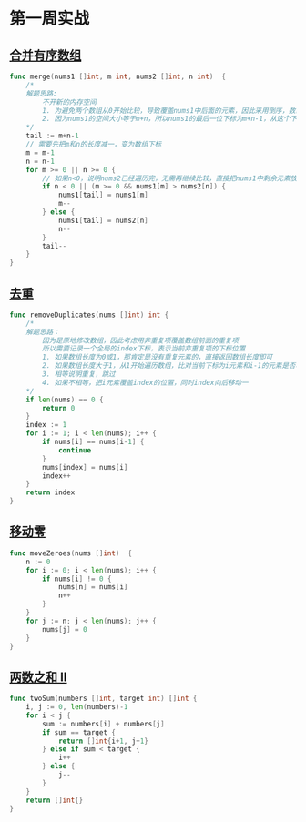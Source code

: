 # 第一周实战

## [合并有序数组](https://leetcode-cn.com/problems/merge-sorted-array/)

```go
func merge(nums1 []int, m int, nums2 []int, n int)  {
    /*
    解题思路:
        不开新的内存空间
        1. 为避免两个数组从0开始比较，导致覆盖nums1中后面的元素，因此采用倒序，数组由后向前比较
        2. 因为nums1的空间大小等于m+n，所以nums1的最后一位下标为m+n-1，从这个下标开始插入数据
    */
    tail := m+n-1
    // 需要先把m和n的长度减一，变为数组下标
    m = m-1
    n = n-1
    for m >= 0 || n >= 0 {
        // 如果n<0，说明nums2已经遍历完，无需再继续比较，直接把nums1中剩余元素放入数组即可
        if n < 0 || (m >= 0 && nums1[m] > nums2[n]) {
            nums1[tail] = nums1[m]
            m--
        } else {
            nums1[tail] = nums2[n]
            n--
        }
        tail--
    }
}
```

## [去重](https://leetcode-cn.com/problems/remove-duplicates-from-sorted-array/submissions/)

```go
func removeDuplicates(nums []int) int {
    /*
    解题思路：
        因为是原地修改数组，因此考虑用非重复项覆盖数组前面的重复项
        所以需要记录一个全局的index下标，表示当前非重复项的下标位置
        1. 如果数组长度为0或1，那肯定是没有重复元素的，直接返回数组长度即可
        2. 如果数组长度大于1，从1开始遍历数组，比对当前下标为i元素和i-1的元素是否相等
        3. 相等说明重复，跳过
        4. 如果不相等，把i元素覆盖index的位置，同时index向后移动一
    */
    if len(nums) == 0 {
        return 0
    }
    index := 1
    for i := 1; i < len(nums); i++ {
        if nums[i] == nums[i-1] {
            continue
        }
        nums[index] = nums[i]
        index++
    }
    return index
}
```

## [移动零](https://leetcode-cn.com/problems/move-zeroes/)

```go
func moveZeroes(nums []int)  {
    n := 0
    for i := 0; i < len(nums); i++ {
        if nums[i] != 0 {
            nums[n] = nums[i]
            n++
        }
    }
    for j := n; j < len(nums); j++ {
        nums[j] = 0
    }
}
```

## [两数之和 II](https://leetcode-cn.com/problems/two-sum-ii-input-array-is-sorted/)

```go
func twoSum(numbers []int, target int) []int {
    i, j := 0, len(numbers)-1
    for i < j {
        sum := numbers[i] + numbers[j]
        if sum == target {
            return []int{i+1, j+1}
        } else if sum < target {
            i++
        } else {
            j--
        }
    }
    return []int{}
}
```
